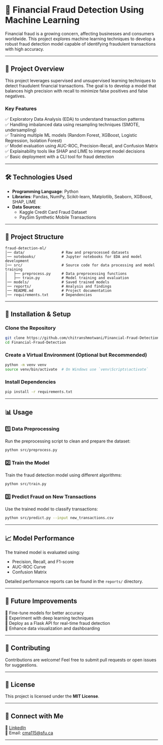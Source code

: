 # 🚀 Financial Fraud Detection Using Machine Learning

Financial fraud is a growing concern, affecting businesses and consumers worldwide. This project explores machine learning techniques to develop a robust fraud detection model capable of identifying fraudulent transactions with high accuracy.

---

## 📌 Project Overview  
This project leverages supervised and unsupervised learning techniques to detect fraudulent financial transactions. The goal is to develop a model that balances high precision with recall to minimize false positives and false negatives.

### **Key Features**  
✅ Exploratory Data Analysis (EDA) to understand transaction patterns  
✅ Handling imbalanced data using resampling techniques (SMOTE, undersampling)  
✅ Training multiple ML models (Random Forest, XGBoost, Logistic Regression, Isolation Forest)  
✅ Model evaluation using AUC-ROC, Precision-Recall, and Confusion Matrix  
✅ Explainability tools like SHAP and LIME to interpret model decisions  
✅ Basic deployment with a CLI tool for fraud detection  

---

## 🛠️ Technologies Used  
- **Programming Language**: Python  
- **Libraries**: Pandas, NumPy, Scikit-learn, Matplotlib, Seaborn, XGBoost, SHAP, LIME  
- **Data Sources**:  
  - Kaggle Credit Card Fraud Dataset  
  - PaySim Synthetic Mobile Transactions  

---

## 📂 Project Structure  
```
fraud-detection-ml/
│── data/                 # Raw and preprocessed datasets  
│── notebooks/            # Jupyter notebooks for EDA and model development  
│── src/                  # Source code for data processing and model training  
│   ├── preprocess.py     # Data preprocessing functions  
│   ├── train.py          # Model training and evaluation   
│── models/               # Saved trained models  
│── reports/              # Analysis and findings  
│── README.md             # Project documentation  
│── requirements.txt      # Dependencies  
```

---

## 🚀 Installation & Setup  
### **Clone the Repository**  
```sh
git clone https://github.com/chitranshmotwani/Financial-Fraud-Detection.git
cd Financial-Fraud-Detection
```

### **Create a Virtual Environment (Optional but Recommended)**  
```sh
python -m venv venv
source venv/bin/activate  # On Windows use `venv\Scripts\activate`
```

### **Install Dependencies**  
```sh
pip install -r requirements.txt
```

---

## 📊 Usage  
### **1️⃣ Data Preprocessing**  
Run the preprocessing script to clean and prepare the dataset:  
```sh
python src/preprocess.py
```

### **2️⃣ Train the Model**  
Train the fraud detection model using different algorithms:  
```sh
python src/train.py
```

### **3️⃣ Predict Fraud on New Transactions**  
Use the trained model to classify transactions:  
```sh
python src/predict.py --input new_transactions.csv
```

---

## 📈 Model Performance  
The trained model is evaluated using:  
- Precision, Recall, and F1-score  
- AUC-ROC Curve  
- Confusion Matrix  

Detailed performance reports can be found in the `reports/` directory.

---

## 🎯 Future Improvements  
🔹 Fine-tune models for better accuracy  
🔹 Experiment with deep learning techniques  
🔹 Deploy as a Flask API for real-time fraud detection  
🔹 Enhance data visualization and dashboarding  

---

## 🤝 Contributing  
Contributions are welcome! Feel free to submit pull requests or open issues for suggestions.

---

## 📜 License  
This project is licensed under the **MIT License**.

---

## 🔗 Connect with Me  
💼 [LinkedIn](https://www.linkedin.com/in/chitranshmotwani)  
📧 Email: [cma115@sfu.ca](mailto:cma115@sfu.ca)  

---
